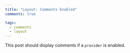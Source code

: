 ```yaml
---
title: "Layout: Comments Enabled"
comments: true

tags:
  - comments
  - layout
---
```


This post should display comments if a `provider` is enabled.